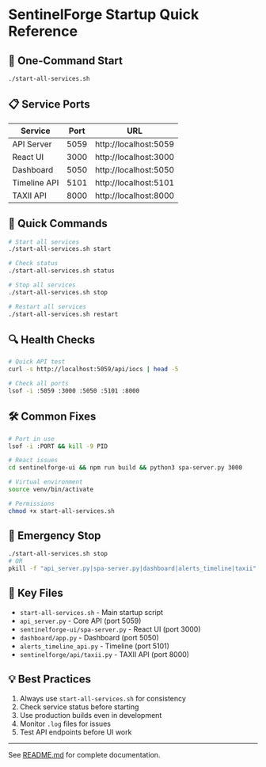 # SentinelForge Startup Quick Reference

## 🚀 One-Command Start
```bash
./start-all-services.sh
```

## 📋 Service Ports
| Service | Port | URL |
|---------|------|-----|
| API Server | 5059 | http://localhost:5059 |
| React UI | 3000 | http://localhost:3000 |
| Dashboard | 5050 | http://localhost:5050 |
| Timeline API | 5101 | http://localhost:5101 |
| TAXII API | 8000 | http://localhost:8000 |

## 🔧 Quick Commands
```bash
# Start all services
./start-all-services.sh start

# Check status
./start-all-services.sh status

# Stop all services
./start-all-services.sh stop

# Restart all services
./start-all-services.sh restart
```

## 🔍 Health Checks
```bash
# Quick API test
curl -s http://localhost:5059/api/iocs | head -5

# Check all ports
lsof -i :5059 :3000 :5050 :5101 :8000
```

## 🛠 Common Fixes
```bash
# Port in use
lsof -i :PORT && kill -9 PID

# React issues
cd sentinelforge-ui && npm run build && python3 spa-server.py 3000

# Virtual environment
source venv/bin/activate

# Permissions
chmod +x start-all-services.sh
```

## 🛑 Emergency Stop
```bash
./start-all-services.sh stop
# OR
pkill -f "api_server.py|spa-server.py|dashboard|alerts_timeline|taxii"
```

## 📁 Key Files
- `start-all-services.sh` - Main startup script
- `api_server.py` - Core API (port 5059)
- `sentinelforge-ui/spa-server.py` - React UI (port 3000)
- `dashboard/app.py` - Dashboard (port 5050)
- `alerts_timeline_api.py` - Timeline (port 5101)
- `sentinelforge/api/taxii.py` - TAXII API (port 8000)

## 💡 Best Practices
1. Always use `start-all-services.sh` for consistency
2. Check service status before starting
3. Use production builds even in development
4. Monitor `.log` files for issues
5. Test API endpoints before UI work

---
See [README.md](../README.md) for complete documentation.
